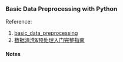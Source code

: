 ### Basic Data Preprocessing with Python
Reference: 
1. [basic_data_preprocessing](https://github.com/bonn0062/basic_data_preprocessing)
2. [数据清洗&预处理入门完整指南](https://mp.weixin.qq.com/s/axQc08WIEjSOzRo3difjlg)

#### Notes